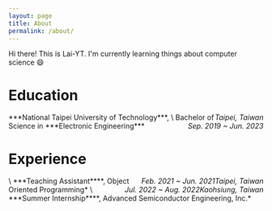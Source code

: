 ```yaml
---
layout: page
title: About
permalink: /about/
---
```


Hi there! This is Lai-YT. I'm currently learning things about computer science :smile:

# Education

<span style="float:right;">
  <em>Taipei, Taiwan</em>
</span>
***National Taipei University of Technology***,
\
<span style="float:right;">
  <em>Sep. 2019 ~ Jun. 2023</em>
</span>
Bachelor of Science in ***Electronic Engineering***

# Experience

<span style="float:right;">
  <em>Taipei, Taiwan</em>
</span>
\
<span style="float:right;">
  <em>Feb. 2021 ~ Jun. 2021</em>
</span>
***Teaching Assistant****, Object Oriented Programming*

<span style="float:right;">
  <em>Kaohsiung, Taiwan</em>
</span>
\
<span style="float:right;">
  <em>Jul. 2022 ~ Aug. 2022</em>
</span>
***Summer Internship****, Advanced Semiconductor Engineering, Inc.*
